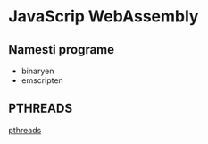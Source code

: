 # JavaScrip WebAssembly
## Namesti programe
* binaryen
* emscripten

## PTHREADS
[pthreads](https://github.com/kripken/emscripten/wiki/Pthreads-with-WebAssembly)
